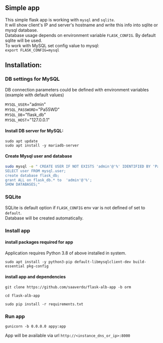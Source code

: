 ## Simple app
This simple flask app is working with `mysql` and `sqlite`.  
It will show client's IP and server's hostname and write this info into sqlite or mysql database.  
Database usage depends on environment variable `FLASK_CONFIG`. By default sqlite will be used.  
To work with MySQL set config value to mysql:  
`export FLASK_CONFIG=mysql`  

## Installation:
### DB settings for MySQL
DB connection parameters could be defined with environment variables (example with default values)  

`MYSQL_USER`="admin"      
`MYSQL_PASSWORD`="Pa55WD"   
`MYSQL_DB`="flask_db"     
`MYSQL_HOST`="127.0.0.1"  

#### Install DB server for MySQL:

```
sudo apt update
sudo apt install -y mariadb-server
```

#### Create Mysql user and database

```bash
sudo mysql -e " CREATE USER IF NOT EXISTS 'admin'@'%' IDENTIFIED BY 'Pa55WD';
SELECT user FROM mysql.user;
create database flask_db;
grant ALL on flask_db.* to  'admin'@'%';
SHOW DATABASES;"
```

### SQLite  
SQLite is default option if `FLASK_CONFIG` env var is not defined of set to `default`.  
Database will be created automatically.  


### Install app
#### install packages required for app
Application requires Python 3.8 of above installed in system.


```
sudo apt install -y python3-pip default-libmysqlclient-dev build-essential pkg-config
```

#### install app and dependencies

```
git clone https://github.com/saaverdo/flask-alb-app -b orm

cd flask-alb-app

sudo pip install -r requirements.txt
```

### Run app

```
gunicorn -b 0.0.0.0 appy:app
```

App will be available via url `http://<instance_dns_or_ip>:8000`  

   
